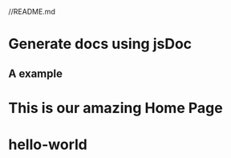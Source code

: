 
//README.md
# Generate docs using jsDoc
## A example
This is our amazing Home Page
=======
# hello-world
